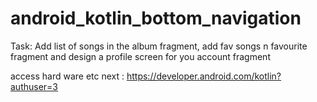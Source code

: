 # android_kotlin_bottom_navigation

Task: Add list of songs in the album fragment, add fav songs n favourite fragment and design a profile screen for you account fragment

access hard ware etc next :
https://developer.android.com/kotlin?authuser=3
